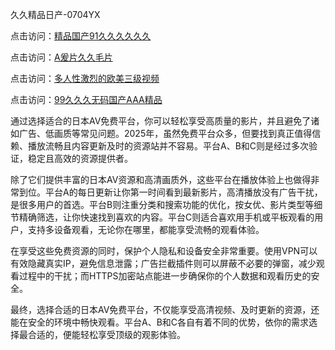 久久精品日产-0704YX

点击访问：<a href="https://cfad.pages.dev/">精品国产91久久久久久久</a>

点击访问：<a href="https://gfd-5xg.pages.dev/">A爰片久久毛片</a>

点击访问：<a href="https://fdhf-454.pages.dev/">多人性激烈的欧美三级视频</a>

点击访问：<a href="https://bered.pages.dev/">99久久久无码国产AAA精品</a>

通过选择适合的日本AV免费平台，你可以轻松享受高质量的影片，并且避免了诸如广告、低画质等常见问题。2025年，虽然免费平台众多，但要找到真正值得信赖、播放流畅且内容更新及时的资源站并不容易。平台A、B和C则是经过多次验证，稳定且高效的资源提供者。

除了它们提供丰富的日本AV资源和高清画质外，这些平台在播放体验上也做得非常到位。平台A的每日更新让你第一时间看到最新影片，高清播放没有广告干扰，是很多用户的首选。平台B则注重分类和搜索功能的优化，按女优、影片类型等细节精确筛选，让你快速找到喜欢的内容。平台C则适合喜欢用手机或平板观看的用户，支持多设备观看，无论你在哪里，都能享受流畅的观看体验。

在享受这些免费资源的同时，保护个人隐私和设备安全非常重要。使用VPN可以有效隐藏真实IP，避免信息泄露；广告拦截插件则可以屏蔽不必要的弹窗，减少观看过程中的干扰；而HTTPS加密站点能进一步确保你的个人数据和观看历史的安全。

最终，选择合适的日本AV免费平台，不仅能享受高清视频、及时更新的资源，还能在安全的环境中畅快观看。平台A、B和C各自有着不同的优势，依你的需求选择最合适的，便能轻松享受顶级的观影体验。

<span style="display:none;">[Canonical link](https://github.com/hai20250704/so3 ）</span>
